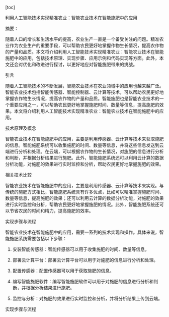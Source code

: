 
[toc]                    
                
                
利用人工智能技术实现精准农业：智能农业技术在智能施肥中的应用

摘要：

随着人口的增长和生活水平的提高，农业生产一直是一个备受关注的问题。精准农业作为农业生产的重要手段，可以帮助农民更好地掌握作物生长情况，提高农作物的产量和品质。本文将介绍利用人工智能技术实现精准农业：智能农业技术在智能施肥中的应用，包括技术原理、实现步骤、应用示例和代码实现等方面。此外，本文还会对优化和改进进行探讨，以更好地应对智能施肥带来的挑战。

引言

随着人工智能技术的不断发展，智能农业技术在农业领域中的应用也越来越广泛。智能农业技术包括智能传感器、智能控制器、云计算等技术，可以帮助农民更好地掌握农作物生长情况，提高农作物的产量和品质。智能施肥也是智能农业技术的一个重要应用之一，可以帮助农民更好地掌握施肥时间、数量等信息，提高施肥的效果。本文将介绍利用人工智能技术实现精准农业：智能农业技术在智能施肥中的应用。

技术原理及概念

智能农业技术在智能施肥中的应用，主要是利用传感器、云计算等技术来获取施肥的信息。智能施肥系统可以收集施肥的时间、数量等信息，并将这些信息发送到云端进行分析和处理。在云端，可以根据农作物的生长情况，对施肥的信息进行分析和判断，并根据分析结果进行施肥。此外，智能施肥系统还可以利用云计算的数据分析功能，对施肥的效果进行实时监控和分析，帮助农民更好地掌握施肥的效果。

相关技术比较

智能农业技术在智能施肥中的应用，主要是利用传感器、云计算等技术来实现。与传统的施肥方式相比，智能施肥系统具有许多优点，比如可以精准掌握施肥时间、数量等信息，提高施肥的效果；还可以利用云计算的数据分析功能，对施肥的效果进行实时监控和分析，帮助农民更好地掌握施肥的情况。此外，智能施肥系统还可以节省农民的时间和精力，提高施肥的效率。

实现步骤与流程

智能农业技术在智能施肥中的应用，需要一系列的技术实现和操作。具体来说，智能施肥系统需要包括以下步骤：

1. 安装智能传感器：智能传感器可以用于收集施肥的时间、数量等信息。

2. 部署云计算平台：部署云计算平台可以用于对施肥的信息进行分析和处理。

3. 配置传感器：配置传感器可以用于获取施肥的信息。

4. 编写智能施肥软件：编写智能施肥软件可以用于对施肥的信息进行分析和判断，并根据分析结果进行施肥。

5. 监控与分析：对施肥的效果进行实时监控和分析，并将分析结果上传到云端。

实现步骤与流程

